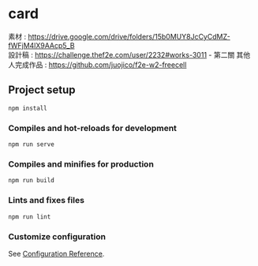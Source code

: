 # card

素材 : https://drive.google.com/drive/folders/15b0MUY8JcCyCdMZ-fWFjM4lX9AAcp5_B  
設計稿 : https://challenge.thef2e.com/user/2232#works-3011 - 第二關
其他人完成作品 : https://github.com/juojico/f2e-w2-freecell

## Project setup
```
npm install
```

### Compiles and hot-reloads for development
```
npm run serve
```

### Compiles and minifies for production
```
npm run build
```

### Lints and fixes files
```
npm run lint
```

### Customize configuration
See [Configuration Reference](https://cli.vuejs.org/config/).
